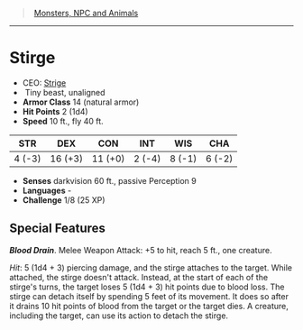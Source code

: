 ﻿---
!MonsterItem
Family: MonsterVO
Type: beast
Size: Tiny
Alignment: unaligned
ArmorClass: 14 (natural armor)
HitPoints: 2 (1d4)
Speed: 10 ft., fly 40 ft.
Strength: ' 4 (-3)'
Dexterity: 16 (+3)
Constitution: 11 (+0)
Intelligence: ' 2 (-4)'
Wisdom: ' 8 (-1)'
Charisma: ' 6 (-2)'
Senses: darkvision 60 ft., passive Perception 9
Languages: '-'
Challenge: 1/8 (25 XP)
Id: monsters_vo.md#stirge
ParentLink: monsters_vo.md#monsters-npc-and-animals
Name: Stirge
ParentName: Monsters, NPC and Animals
NameLevel: 1
AltName: '[Strige](hd_monsters_strige.md)'
Attributes:
  Name: Stirge
  Markdown: >+
    # <!--Name-->Stirge<!--/Name-->


    - CEO: <!--AltName-->[Strige](hd_monsters_strige.md)<!--/AltName-->

    -  <!--Size-->Tiny<!--/Size--> <!--Type-->beast<!--/Type-->, <!--Alignment-->unaligned<!--/Alignment-->

    - **Armor Class** <!--ArmorClass-->14 (natural armor)<!--/ArmorClass-->

    - **Hit Points** <!--HitPoints-->2 (1d4)<!--/HitPoints-->

    - **Speed** <!--Speed-->10 ft., fly 40 ft.<!--/Speed-->


    |STR|DEX|CON|INT|WIS|CHA|

    |---|---|---|---|---|---|

    |<!--Strength--> 4 (-3)<!--/Strength-->|<!--Dexterity-->16 (+3)<!--/Dexterity-->|<!--Constitution-->11 (+0)<!--/Constitution-->|<!--Intelligence--> 2 (-4)<!--/Intelligence-->|<!--Wisdom--> 8 (-1)<!--/Wisdom-->|<!--Charisma--> 6 (-2)<!--/Charisma-->|


    - **Senses** <!--Senses-->darkvision 60 ft., passive Perception 9<!--/Senses-->

    - **Languages** <!--Languages-->-<!--/Languages-->

    - **Challenge** <!--Challenge-->1/8 (25 XP)<!--/Challenge-->


    ## Special Features


    **_Blood Drain_**. Melee Weapon Attack: +5 to hit, reach 5 ft., one creature.


    _Hit_: 5 (1d4 + 3) piercing damage, and the stirge attaches to the target. While attached, the stirge doesn't attack. Instead, at the start of each of the stirge's turns, the target loses 5 (1d4 + 3) hit points due to blood loss. The stirge can detach itself by spending 5 feet of its movement. It does so after it drains 10 hit points of blood from the target or the target dies. A creature, including the target, can use its action to detach the stirge.

  AltName: '[Strige](hd_monsters_strige.md)'
  Size: Tiny
  Type: beast
  Alignment: unaligned
  ArmorClass: 14 (natural armor)
  HitPoints: 2 (1d4)
  Speed: 10 ft., fly 40 ft.
  Strength: ' 4 (-3)'
  Dexterity: 16 (+3)
  Constitution: 11 (+0)
  Intelligence: ' 2 (-4)'
  Wisdom: ' 8 (-1)'
  Charisma: ' 6 (-2)'
  Senses: darkvision 60 ft., passive Perception 9
  Languages: '-'
  Challenge: 1/8 (25 XP)
AttributesDictionary: >+
  Name: Stirge

  Markdown: >+

    # <!--Name-->Stirge<!--/Name-->





    - CEO: <!--AltName-->[Strige](hd_monsters_strige.md)<!--/AltName-->



    -  <!--Size-->Tiny<!--/Size--> <!--Type-->beast<!--/Type-->, <!--Alignment-->unaligned<!--/Alignment-->



    - **Armor Class** <!--ArmorClass-->14 (natural armor)<!--/ArmorClass-->



    - **Hit Points** <!--HitPoints-->2 (1d4)<!--/HitPoints-->



    - **Speed** <!--Speed-->10 ft., fly 40 ft.<!--/Speed-->





    |STR|DEX|CON|INT|WIS|CHA|



    |---|---|---|---|---|---|



    |<!--Strength--> 4 (-3)<!--/Strength-->|<!--Dexterity-->16 (+3)<!--/Dexterity-->|<!--Constitution-->11 (+0)<!--/Constitution-->|<!--Intelligence--> 2 (-4)<!--/Intelligence-->|<!--Wisdom--> 8 (-1)<!--/Wisdom-->|<!--Charisma--> 6 (-2)<!--/Charisma-->|





    - **Senses** <!--Senses-->darkvision 60 ft., passive Perception 9<!--/Senses-->



    - **Languages** <!--Languages-->-<!--/Languages-->



    - **Challenge** <!--Challenge-->1/8 (25 XP)<!--/Challenge-->





    ## Special Features





    **_Blood Drain_**. Melee Weapon Attack: +5 to hit, reach 5 ft., one creature.





    _Hit_: 5 (1d4 + 3) piercing damage, and the stirge attaches to the target. While attached, the stirge doesn't attack. Instead, at the start of each of the stirge's turns, the target loses 5 (1d4 + 3) hit points due to blood loss. The stirge can detach itself by spending 5 feet of its movement. It does so after it drains 10 hit points of blood from the target or the target dies. A creature, including the target, can use its action to detach the stirge.



  AltName: '[Strige](hd_monsters_strige.md)'

  Size: Tiny

  Type: beast

  Alignment: unaligned

  ArmorClass: 14 (natural armor)

  HitPoints: 2 (1d4)

  Speed: 10 ft., fly 40 ft.

  Strength: ' 4 (-3)'

  Dexterity: 16 (+3)

  Constitution: 11 (+0)

  Intelligence: ' 2 (-4)'

  Wisdom: ' 8 (-1)'

  Charisma: ' 6 (-2)'

  Senses: darkvision 60 ft., passive Perception 9

  Languages: '-'

  Challenge: 1/8 (25 XP)

---
> [Monsters, NPC and Animals](srd_monsters.md)

---

# Stirge

- CEO: [Strige](hd_monsters_strige.md)
-  Tiny beast, unaligned
- **Armor Class** 14 (natural armor)
- **Hit Points** 2 (1d4)
- **Speed** 10 ft., fly 40 ft.

|STR|DEX|CON|INT|WIS|CHA|
|---|---|---|---|---|---|
| 4 (-3)|16 (+3)|11 (+0)| 2 (-4)| 8 (-1)| 6 (-2)|

- **Senses** darkvision 60 ft., passive Perception 9
- **Languages** -
- **Challenge** 1/8 (25 XP)

## Special Features

**_Blood Drain_**. Melee Weapon Attack: +5 to hit, reach 5 ft., one creature.

_Hit_: 5 (1d4 + 3) piercing damage, and the stirge attaches to the target. While attached, the stirge doesn't attack. Instead, at the start of each of the stirge's turns, the target loses 5 (1d4 + 3) hit points due to blood loss. The stirge can detach itself by spending 5 feet of its movement. It does so after it drains 10 hit points of blood from the target or the target dies. A creature, including the target, can use its action to detach the stirge.

